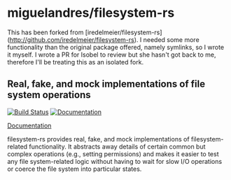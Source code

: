 # miguelandres/filesystem-rs

This has been forked from [iredelmeier/filesystem-rs]
(<http://github.com/iredelmeier/filesystem-rs>). I needed some more functionality
than the original package offered, namely symlinks, so I wrote it myself. I
wrote a PR for Isobel to review but she hasn't got back to me, therefore I'll
be treating this as an isolated fork.

## Real, fake, and mock implementations of file system operations

[![Build Status](https://github.com/miguelandres/filesystem-rs/actions/workflows/rust_build_and_test.yml/badge.svg?branch=main)](https://github.com/miguelandres/filesystem-rs/actions/workflows/rust_build_and_test.yml)
[![Documentation](https://github.com/miguelandres/filesystem-rs/actions/workflows/rust_doc_generator.yml/badge.svg?branch=main)](https://miguelandres.github.io/filesystem-rs/filesystem/)

[Documentation](https://miguelandres.github.io/filesystem-rs/filesystem/)

filesystem-rs provides real, fake, and mock implementations of
filesystem-related functionality. It abstracts away details of certain common
but complex operations (e.g., setting permissions) and makes it easier to test
any file system-related logic without having to wait for slow I/O operations or
coerce the file system into particular states.
